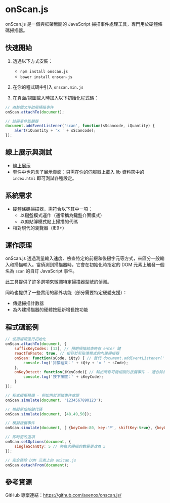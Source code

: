 # onScan.js

onScan.js 是一個與框架無關的 JavaScript 掃描事件處理工具，專門用於硬體條碼掃描器。

## 快速開始

1. 透過以下方式安裝：
   - `npm install onscan.js`
   - `bower install onscan-js`

2. 在你的程式碼中引入 `onscan.min.js`

3. 在頁面/視圖載入時加入以下初始化程式碼：

```javascript
// 為整個文件啟用掃描事件
onScan.attachTo(document);

// 註冊事件監聽器
document.addEventListener('scan', function(sScancode, iQuantity) {
    alert(iQuantity + 'x ' + sScancode); 
});
```

## 線上展示與測試

- [線上展示](未提供連結)
- 套件中也包含了展示頁面：只需在你的伺服器上載入 lib 資料夾中的 `index.html` 即可測試各種設定。

## 系統需求

- 硬體條碼掃描器，需符合以下其中一項：
  - 以鍵盤模式運作（通常稱為鍵盤介面模式）
  - 以剪貼簿模式貼上掃描的代碼
- 相對現代的瀏覽器（IE9+）

## 運作原理

onScan.js 透過測量輸入速度、檢查特定的前綴和後綴字元等方式，來區分一般輸入和掃描輸入。當偵測到掃描器時，它會在初始化時指定的 DOM 元素上觸發一個名為 `scan` 的自訂 JavaScript 事件。

此工具提供了許多選項來微調特定掃描器型號的偵測。

同時也提供了一些實用的額外功能（部分需要特定硬體支援）：
- 傳遞掃描計數器
- 為內建掃描器的硬體按鈕新增長按功能

## 程式碼範例

```javascript
// 使用選項進行初始化
onScan.attachTo(document, {
    suffixKeyCodes: [13], // 預期掃描結束時有 enter 鍵
    reactToPaste: true, // 相容於剪貼簿模式的內建掃描器
    onScan: function(sCode, iQty) { // 替代 document.addEventListener('scan')
        console.log('掃描結果：' + iQty + 'x ' + sCode); 
    },
    onKeyDetect: function(iKeyCode){ // 輸出所有可能相關的按鍵事件 - 適合除錯！
        console.log('按下按鍵：' + iKeyCode);
    }
});

// 程式模擬掃描 - 例如用於測試事件處理
onScan.simulate(document, '1234567890123');

// 模擬原始按鍵代碼
onScan.simulate(document, [48,49,50]);

// 模擬按鍵事件
onScan.simulate(document, [ {keyCode:80, key:'P', shiftKey:true}, {keyCode:49,key:'1'} ]);

// 即時更改選項
onScan.setOptions(document, {
    singleScanQty: 5 // 將每次掃描的數量更改為 5
});

// 完全移除 DOM 元素上的 onScan.js
onScan.detachFrom(document);
```

## 參考資源

GitHub 專案連結：https://github.com/axenox/onscan.js/


